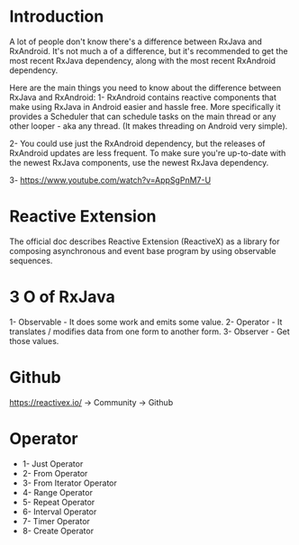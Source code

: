 # Introduction

A lot of people don't know there's a difference between RxJava and RxAndroid.
It's not much a of a difference, but it's recommended to get the most recent RxJava dependency, along with the most recent RxAndroid dependency.

Here are the main things you need to know about the difference between RxJava and RxAndroid:
1- RxAndroid contains reactive components that make using RxJava in Android easier and hassle free.
More specifically it provides a Scheduler that can schedule tasks on the main thread or any other looper - aka any thread. (It makes threading on Android very simple).

2- You could use just the RxAndroid dependency, but the releases of RxAndroid updates are less frequent. To make sure you're up-to-date with the newest RxJava components, use the newest RxJava dependency.

3- https://www.youtube.com/watch?v=AppSgPnM7-U

# Reactive Extension

The official doc describes Reactive Extension (ReactiveX) as a library for composing asynchronous
and event base program by using observable sequences.

# 3 O of RxJava

1- Observable - It does some work and emits some value.
2- Operator - It translates / modifies data from one form to another form.
3- Observer - Get those values.

# Github

https://reactivex.io/   -> Community ->   Github

# Operator
* 1- Just Operator
* 2- From Operator
* 3- From Iterator Operator
* 4- Range Operator
* 5- Repeat Operator
* 6- Interval Operator
* 7- Timer Operator
* 8- Create Operator

